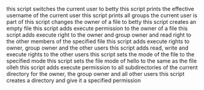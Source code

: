 this script switches the current user to betty
this script prints the effective username of the current user
this script prints all groups the current user is part of
this script changes the owner of a file to betty
this script creates an empty file
this script adds execute permission to the owner of a file
this script adds execute right to the owner and group owner and read right to the other members of the specified file
this script adds execute rights to owner, group owner and the other users
this script adds read, write and execute rights to the other users
this script sets the mode of the file to the specified mode
this script sets the file mode of hello to the same as the file olleh
this script adds execute permission to all subdirectories of the current directory for the owner, the group owner and all other users
this script creates a directory and give it a specified permission
